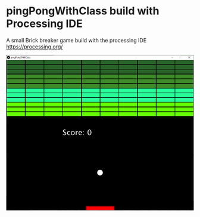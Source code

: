# pingPongWithClass build with Processing IDE

A small Brick breaker game build with the processing IDE
https://processing.org/

<img src="Images/pingPongWithClass.png">
